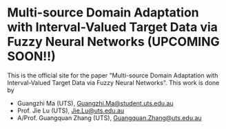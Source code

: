 # Multi-source Domain Adaptation with Interval-Valued Target Data via Fuzzy Neural Networks (UPCOMING SOON!!)
This is the official site for the paper "Multi-source Domain Adaptation with Interval-Valued Target Data via Fuzzy Neural Networks". This work is done by 

- Guangzhi Ma (UTS), Guangzhi.Ma@student.uts.edu.au
- Prof. Jie Lu (UTS), Jie.Lu@uts.edu.au
- A/Prof. Guangquan Zhang (UTS), Guangquan.Zhang@uts.edu.au
